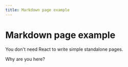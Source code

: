 ```yaml
---
title: Markdown page example
---
```


# Markdown page example

You don't need React to write simple standalone pages.


Why are you here?